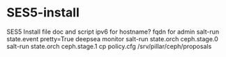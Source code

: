 # SES5-install
SES5 Install file doc and script
ipv6 for hostname?
fqdn for admin
salt-run state.event pretty=True
deepsea monitor
salt-run state.orch ceph.stage.0
salt-run state.orch ceph.stage.1
cp policy.cfg /srv/pillar/ceph/proposals
